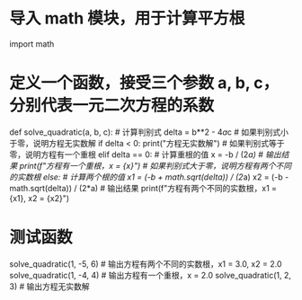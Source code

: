 # 导入 math 模块，用于计算平方根
import math

# 定义一个函数，接受三个参数 a, b, c，分别代表一元二次方程的系数
def solve_quadratic(a, b, c):
    # 计算判别式
    delta = b**2 - 4*a*c
    # 如果判别式小于零，说明方程无实数解
    if delta < 0:
        print("方程无实数解")
    # 如果判别式等于零，说明方程有一个重根
    elif delta == 0:
        # 计算重根的值
        x = -b / (2*a)
        # 输出结果
        print(f"方程有一个重根，x = {x}")
    # 如果判别式大于零，说明方程有两个不同的实数根
    else:
        # 计算两个根的值
        x1 = (-b + math.sqrt(delta)) / (2*a)
        x2 = (-b - math.sqrt(delta)) / (2*a)
        # 输出结果
        print(f"方程有两个不同的实数根，x1 = {x1}, x2 = {x2}")

# 测试函数
solve_quadratic(1, -5, 6) # 输出方程有两个不同的实数根，x1 = 3.0, x2 = 2.0
solve_quadratic(1, -4, 4) # 输出方程有一个重根，x = 2.0
solve_quadratic(1, 2, 3) # 输出方程无实数解
